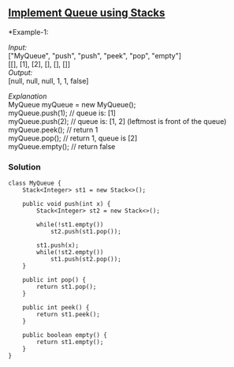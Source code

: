 ## [Implement Queue using Stacks](https://leetcode.com/problems/implement-queue-using-stacks/)

*Example-1:

*Input:* <br/>
["MyQueue", "push", "push", "peek", "pop", "empty"] <br/>
[[], [1], [2], [], [], []] <br/>
*Output:* <br/>
[null, null, null, 1, 1, false] <br/>

*Explanation* <br/>
MyQueue myQueue = new MyQueue(); <br/>
myQueue.push(1); // queue is: [1] <br/>
myQueue.push(2); // queue is: [1, 2] (leftmost is front of the queue) <br/>
myQueue.peek(); // return 1 <br/>
myQueue.pop(); // return 1, queue is [2] <br/>
myQueue.empty(); // return false <br/>

### Solution
```
class MyQueue {
    Stack<Integer> st1 = new Stack<>();
    
    public void push(int x) {
        Stack<Integer> st2 = new Stack<>();
        
        while(!st1.empty())
            st2.push(st1.pop());
        
        st1.push(x);
        while(!st2.empty())
            st1.push(st2.pop());
    }
    
    public int pop() {
        return st1.pop();
    }
    
    public int peek() {
        return st1.peek();
    }
    
    public boolean empty() {
        return st1.empty();
    }
}
```